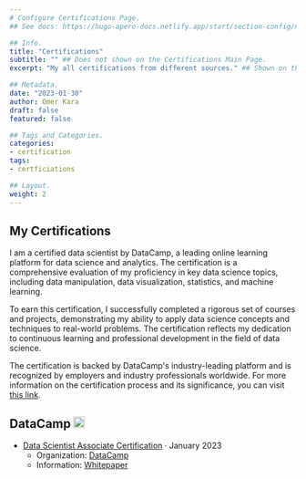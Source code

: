 ```yaml
---
# Configure Certifications Page.
## See docs: https://hugo-apero-docs.netlify.app/start/section-config/#lists-of-pages

## Info.
title: "Certifications"
subtitle: "" ## Does not shown on the Certifications Main Page.
excerpt: "My all certifications from different sources." ## Shown on the Certcification Main Page, but does not shown on the Certifications Page.

## Metadata.
date: "2023-01-30"
author: Omer Kara
draft: false
featured: false

## Tags and Categories.
categories:
- certification
tags:
- certficiations

## Layout.
weight: 2
---
```




## My Certifications
I am a certified data scientist by DataCamp, a leading online learning platform for data science and analytics. The certification is a comprehensive evaluation of my proficiency in key data science topics, including data manipulation, data visualization, statistics, and machine learning.

To earn this certification, I successfully completed a rigorous set of courses and projects, demonstrating my ability to apply data science concepts and techniques to real-world problems. The certification reflects my dedication to continuous learning and professional development in the field of data science.

The certification is backed by DataCamp's industry-leading platform and is recognized by employers and industry professionals worldwide. For more information on the certification process and its significance, you can visit [this link](https://assets.datacamp.com/email/other/ds-certification-whitepaper.pdf).

## DataCamp <img src='/../../../img/icons/datacamp-3.png' alt="DataCamp" style="height: 20px; width:20px;"/>
- [Data Scientist Associate Certification](https://www.datacamp.com/certificate/DSA0017610627699) &#183; January 2023
  + Organization: [DataCamp](https://www.datacamp.com/)
  + Information: [Whitepaper](https://assets.datacamp.com/email/other/ds-certification-whitepaper.pdf)
